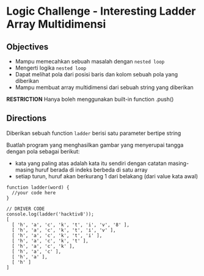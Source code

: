 # Logic Challenge - Interesting Ladder Array Multidimensi

## Objectives
- Mampu memecahkan sebuah masalah dengan `nested loop`
- Mengerti logika `nested loop`
- Dapat melihat pola dari posisi baris dan kolom sebuah pola yang diberikan
- Mampu membuat array multidimensi dari sebuah string yang diberikan

**RESTRICTION**
Hanya boleh menggunakan built-in function .push()

## Directions
Diberikan sebuah function `ladder` berisi satu parameter bertipe string

Buatlah program yang menghasilkan gambar yang menyerupai tangga dengan pola sebagai berikut:
  - kata yang paling atas adalah kata itu sendiri dengan catatan masing-masing huruf berada di indeks berbeda di satu array
  - setiap turun, huruf akan berkurang 1 dari belakang (dari value kata awal)


```
function ladder(word) {
  //your code here
}

// DRIVER CODE
console.log(ladder('hacktiv8'));
[
  [ 'h', 'a', 'c', 'k', 't', 'i', 'v', '8' ],
  [ 'h', 'a', 'c', 'k', 't', 'i', 'v' ],
  [ 'h', 'a', 'c', 'k', 't', 'i' ],
  [ 'h', 'a', 'c', 'k', 't' ],
  [ 'h', 'a', 'c', 'k' ],
  [ 'h', 'a', 'c' ],
  [ 'h', 'a' ],
  [ 'h' ]
]

```
